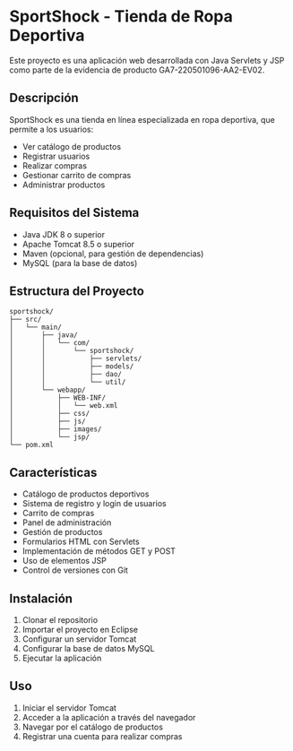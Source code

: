 # SportShock - Tienda de Ropa Deportiva

Este proyecto es una aplicación web desarrollada con Java Servlets y JSP como parte de la evidencia de producto GA7-220501096-AA2-EV02.

## Descripción

SportShock es una tienda en línea especializada en ropa deportiva, que permite a los usuarios:
- Ver catálogo de productos
- Registrar usuarios
- Realizar compras
- Gestionar carrito de compras
- Administrar productos

## Requisitos del Sistema

- Java JDK 8 o superior
- Apache Tomcat 8.5 o superior
- Maven (opcional, para gestión de dependencias)
- MySQL (para la base de datos)

## Estructura del Proyecto

```
sportshock/
├── src/
│   └── main/
│       ├── java/
│       │   └── com/
│       │       └── sportshock/
│       │           ├── servlets/
│       │           ├── models/
│       │           ├── dao/
│       │           └── util/
│       └── webapp/
│           ├── WEB-INF/
│           │   └── web.xml
│           ├── css/
│           ├── js/
│           ├── images/
│           └── jsp/
└── pom.xml
```

## Características

- Catálogo de productos deportivos
- Sistema de registro y login de usuarios
- Carrito de compras
- Panel de administración
- Gestión de productos
- Formularios HTML con Servlets
- Implementación de métodos GET y POST
- Uso de elementos JSP
- Control de versiones con Git

## Instalación

1. Clonar el repositorio
2. Importar el proyecto en Eclipse
3. Configurar un servidor Tomcat
4. Configurar la base de datos MySQL
5. Ejecutar la aplicación

## Uso

1. Iniciar el servidor Tomcat
2. Acceder a la aplicación a través del navegador
3. Navegar por el catálogo de productos
4. Registrar una cuenta para realizar compras 